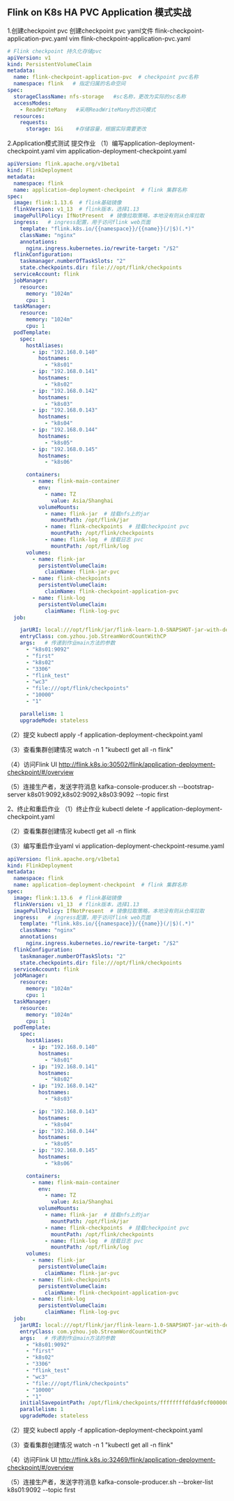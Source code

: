 ## Flink on K8s HA PVC Application 模式实战 

1.创建checkpoint pvc
创建checkpoint pvc yaml文件 flink-checkpoint-application-pvc.yaml
vim flink-checkpoint-application-pvc.yaml

```yaml
# Flink checkpoint 持久化存储pvc
apiVersion: v1
kind: PersistentVolumeClaim
metadata:
  name: flink-checkpoint-application-pvc  # checkpoint pvc名称
  namespace: flink   # 指定归属的名命空间
spec:
  storageClassName: nfs-storage   #sc名称，更改为实际的sc名称
  accessModes:
    - ReadWriteMany   #采用ReadWriteMany的访问模式
  resources:
    requests:
      storage: 1Gi    #存储容量，根据实际需要更改
```

2.Application模式测试
提交作业
（1）编写application-deployment-checkpoint.yaml
vim application-deployment-checkpoint.yaml

```yaml
apiVersion: flink.apache.org/v1beta1
kind: FlinkDeployment
metadata:
  namespace: flink
  name: application-deployment-checkpoint  # flink 集群名称
spec:
  image: flink:1.13.6  # flink基础镜像
  flinkVersion: v1_13  # flink版本，选择1.13
  imagePullPolicy: IfNotPresent  # 镜像拉取策略，本地没有则从仓库拉取
  ingress:   # ingress配置，用于访问flink web页面
    template: "flink.k8s.io/{{namespace}}/{{name}}(/|$)(.*)"
    className: "nginx"
    annotations:
      nginx.ingress.kubernetes.io/rewrite-target: "/$2"
  flinkConfiguration:
    taskmanager.numberOfTaskSlots: "2"
    state.checkpoints.dir: file:///opt/flink/checkpoints
  serviceAccount: flink
  jobManager:
    resource:
      memory: "1024m"
      cpu: 1
  taskManager:
    resource:
      memory: "1024m"
      cpu: 1
  podTemplate:
    spec:
      hostAliases:
        - ip: "192.168.0.140"
          hostnames:
            - "k8s01"
        - ip: "192.168.0.141"
          hostnames:
            - "k8s02"
        - ip: "192.168.0.142"
          hostnames:
            - "k8s03"
        - ip: "192.168.0.143"
          hostnames:
            - "k8s04"
        - ip: "192.168.0.144"
          hostnames:
            - "k8s05"
        - ip: "192.168.0.145"
          hostnames:
            - "k8s06"

      containers:
        - name: flink-main-container
          env:
            - name: TZ
              value: Asia/Shanghai
          volumeMounts:
            - name: flink-jar  # 挂载nfs上的jar
              mountPath: /opt/flink/jar
            - name: flink-checkpoints  # 挂载checkpoint pvc
              mountPath: /opt/flink/checkpoints
            - name: flink-log  # 挂载日志 pvc
              mountPath: /opt/flink/log
      volumes:
        - name: flink-jar
          persistentVolumeClaim:
            claimName: flink-jar-pvc
        - name: flink-checkpoints
          persistentVolumeClaim:
            claimName: flink-checkpoint-application-pvc
        - name: flink-log
          persistentVolumeClaim:
            claimName: flink-log-pvc
  job:

    jarURI: local:///opt/flink/jar/flink-learn-1.0-SNAPSHOT-jar-with-dependencies.jar  # 使用pv方式挂载jar包
    entryClass: com.yzhou.job.StreamWordCountWithCP
    args:   # 传递到作业main方法的参数
      - "k8s01:9092"
      - "first"
      - "k8s02"
      - "3306"
      - "flink_test"
      - "wc3"
      - "file:///opt/flink/checkpoints"
      - "10000"
      - "1"

    parallelism: 1
    upgradeMode: stateless
```



（2）提交
kubectl apply -f application-deployment-checkpoint.yaml

（3）查看集群创建情况
watch -n 1 "kubectl get all -n flink"

（4）访问Flink UI
http://flink.k8s.io:30502/flink/application-deployment-checkpoint/#/overview

（5）连接生产者，发送字符消息
kafka-console-producer.sh --bootstrap-server k8s01:9092,k8s02:9092,k8s03:9092 --topic first


2、终止和重启作业
（1）终止作业
kubectl delete -f application-deployment-checkpoint.yaml

（2）查看集群创建情况
kubectl get all -n flink

（3）编写重启作业yaml
vi application-deployment-checkpoint-resume.yaml

```yaml
apiVersion: flink.apache.org/v1beta1
kind: FlinkDeployment
metadata:
  namespace: flink
  name: application-deployment-checkpoint  # flink 集群名称
spec:
  image: flink:1.13.6  # flink基础镜像
  flinkVersion: v1_13  # flink版本，选择1.13
  imagePullPolicy: IfNotPresent  # 镜像拉取策略，本地没有则从仓库拉取
  ingress:   # ingress配置，用于访问flink web页面
    template: "flink.k8s.io/{{namespace}}/{{name}}(/|$)(.*)"
    className: "nginx"
    annotations:
      nginx.ingress.kubernetes.io/rewrite-target: "/$2"
  flinkConfiguration:
    taskmanager.numberOfTaskSlots: "2"
    state.checkpoints.dir: file:///opt/flink/checkpoints
  serviceAccount: flink
  jobManager:
    resource:
      memory: "1024m"
      cpu: 1
  taskManager:
    resource:
      memory: "1024m"
      cpu: 1
  podTemplate:
    spec:
      hostAliases:
        - ip: "192.168.0.140"
          hostnames:
            - "k8s01"
        - ip: "192.168.0.141"
          hostnames:
            - "k8s02"
        - ip: "192.168.0.142"
          hostnames:
            - "k8s03"

        - ip: "192.168.0.143"
          hostnames:
            - "k8s04"
        - ip: "192.168.0.144"
          hostnames:
            - "k8s05"
        - ip: "192.168.0.145"
          hostnames:
            - "k8s06"

      containers:
        - name: flink-main-container
          env:
            - name: TZ
              value: Asia/Shanghai
          volumeMounts:
            - name: flink-jar  # 挂载nfs上的jar
              mountPath: /opt/flink/jar
            - name: flink-checkpoints  # 挂载checkpoint pvc
              mountPath: /opt/flink/checkpoints
            - name: flink-log  # 挂载日志 pvc
              mountPath: /opt/flink/log
      volumes:
        - name: flink-jar
          persistentVolumeClaim:
            claimName: flink-jar-pvc
        - name: flink-checkpoints
          persistentVolumeClaim:
            claimName: flink-checkpoint-application-pvc
        - name: flink-log
          persistentVolumeClaim:
            claimName: flink-log-pvc
  job:
    jarURI: local:///opt/flink/jar/flink-learn-1.0-SNAPSHOT-jar-with-dependencies.jar # 使用pv方式挂载jar包
    entryClass: com.yzhou.job.StreamWordCountWithCP
    args:   # 传递到作业main方法的参数
      - "k8s01:9092"
      - "first"
      - "k8s02"
      - "3306"
      - "flink_test"
      - "wc3"
      - "file:///opt/flink/checkpoints"
      - "10000"
      - "1"
    initialSavepointPath: /opt/flink/checkpoints/ffffffffdfda9fcf0000000000000001/chk-33/ # checkpoint文件绝对路径
    parallelism: 1
    upgradeMode: stateless
```



（2）提交
kubectl apply -f application-deployment-checkpoint.yaml

（3）查看集群创建情况
watch -n 1 "kubectl get all -n flink" 

（4）访问Flink UI
http://flink.k8s.io:32469/flink/application-deployment-checkpoint/#/overview

（5）连接生产者，发送字符消息
kafka-console-producer.sh --broker-list k8s01:9092 --topic first
